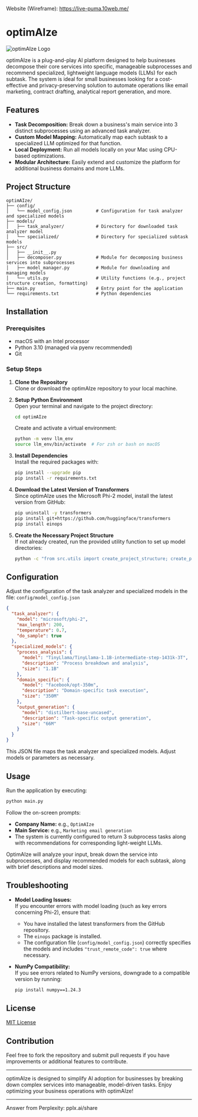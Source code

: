 


Website (Wireframe): https://live-puma.10web.me/ 

# optimAIze


![optimAIze Logo](../optimAIze.png "OptimAIze Logo")

optimAIze is a plug-and-play AI platform designed to help businesses decompose their core services into specific, manageable subprocesses and recommend specialized, lightweight language models (LLMs) for each subtask. The system is ideal for small businesses looking for a cost-effective and privacy-preserving solution to automate operations like email marketing, contract drafting, analytical report generation, and more.

## Features

- **Task Decomposition:** Break down a business's main service into 3 distinct subprocesses using an advanced task analyzer.
- **Custom Model Mapping:** Automatically map each subtask to a specialized LLM optimized for that function.
- **Local Deployment:** Run all models locally on your Mac using CPU-based optimizations.
- **Modular Architecture:** Easily extend and customize the platform for additional business domains and more LLMs.

## Project Structure

```plaintext
optimAIze/
├── config/
│   └── model_config.json         # Configuration for task analyzer and specialized models
├── models/
│   ├── task_analyzer/            # Directory for downloaded task analyzer model
│   └── specialized/              # Directory for specialized subtask models
├── src/
│   ├── __init__.py
│   ├── decomposer.py             # Module for decomposing business services into subprocesses
│   ├── model_manager.py          # Module for downloading and managing models
│   └── utils.py                  # Utility functions (e.g., project structure creation, formatting)
├── main.py                       # Entry point for the application
└── requirements.txt              # Python dependencies
```

## Installation

### Prerequisites

- macOS with an Intel processor
- Python 3.10 (managed via pyenv recommended)
- Git

### Setup Steps

1. **Clone the Repository**  
   Clone or download the optimAIze repository to your local machine.

2. **Setup Python Environment**  
   Open your terminal and navigate to the project directory:
   ```bash
   cd optimAIze
   ```
   Create and activate a virtual environment:
   ```bash
   python -m venv llm_env
   source llm_env/bin/activate  # For zsh or bash on macOS
   ```

3. **Install Dependencies**  
   Install the required packages with:
   ```bash
   pip install --upgrade pip
   pip install -r requirements.txt
   ```

4. **Download the Latest Version of Transformers**  
   Since optimAIze uses the Microsoft Phi-2 model, install the latest version from GitHub:
   ```bash
   pip uninstall -y transformers
   pip install git+https://github.com/huggingface/transformers
   pip install einops
   ```

5. **Create the Necessary Project Structure**  
   If not already created, run the provided utility function to set up model directories:
   ```bash
   python -c "from src.utils import create_project_structure; create_project_structure()"
   ```

## Configuration

Adjust the configuration of the task analyzer and specialized models in the file:
`config/model_config.json`
```json
{
  "task_analyzer": {
    "model": "microsoft/phi-2",
    "max_length": 200,
    "temperature": 0.7,
    "do_sample": true
  },
  "specialized_models": {
    "process_analysis": {
      "model": "TinyLlama/TinyLlama-1.1B-intermediate-step-1431k-3T",
      "description": "Process breakdown and analysis",
      "size": "1.1B"
    },
    "domain_specific": {
      "model": "facebook/opt-350m",
      "description": "Domain-specific task execution",
      "size": "350M"
    },
    "output_generation": {
      "model": "distilbert-base-uncased",
      "description": "Task-specific output generation",
      "size": "66M"
    }
  }
}
```
This JSON file maps the task analyzer and specialized models. Adjust models or parameters as necessary.

## Usage

Run the application by executing:

```bash
python main.py
```

Follow the on-screen prompts:
- **Company Name:** e.g., `OptimAIze`
- **Main Service:** e.g., `Marketing email generation`
- The system is currently configured to return 3 subprocess tasks along with recommendations for corresponding light-weight LLMs.

OptimAIze will analyze your input, break down the service into subprocesses, and display recommended models for each subtask, along with brief descriptions and model sizes.

## Troubleshooting

- **Model Loading Issues:**  
  If you encounter errors with model loading (such as key errors concerning Phi-2), ensure that:
  - You have installed the latest transformers from the GitHub repository.
  - The `einops` package is installed.
  - The configuration file (`config/model_config.json`) correctly specifies the models and includes `"trust_remote_code": true` where necessary.

- **NumPy Compatibility:**  
  If you see errors related to NumPy versions, downgrade to a compatible version by running:
  ```bash
  pip install numpy==1.24.3
  ```

## License

[MIT License](LICENSE)

## Contribution

Feel free to fork the repository and submit pull requests if you have improvements or additional features to contribute.

---

optimAIze is designed to simplify AI adoption for businesses by breaking down complex services into manageable, model-driven tasks. Enjoy optimizing your business operations with optimAIze!

---
Answer from Perplexity: pplx.ai/share
